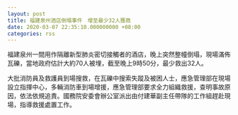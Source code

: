 ```yaml
---
layout: post
title: 福建泉州酒店倒塌事件　增至最少32人獲救
date: 2020-03-07 22:35:10.000000000 +08:00
categories: rss
---
```


福建泉州一間用作隔離新型肺炎密切接觸者的酒店，晚上突然整幢倒塌，現場滿佈瓦礫，當地政府估計大約70人被埋，截至晚上9時50分，最少救出32人。

大批消防員及救護員到場搜救，在瓦礫中搜索失蹤及被困人士，應急管理部在現場設立指揮中心，多輛消防車到場增援，應急管理部要求全力組織救援，查明事故原因，依法依規追責。國務院安委會辦公室派出由付建華副主任帶隊的工作組趕赴現場，指導救援處置工作。
